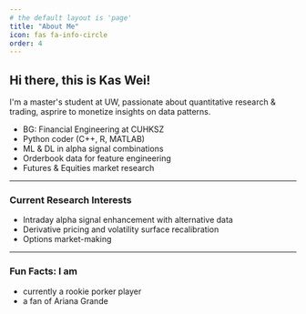 ```yaml
---
# the default layout is 'page'
title: "About Me"
icon: fas fa-info-circle
order: 4
---
```



## Hi there, this is Kas Wei!

I'm a master's student at UW, passionate about quantitative research & trading, asprire to monetize insights on data patterns.

- BG: Financial Engineering at CUHKSZ
- Python coder (C++, R, MATLAB)
- ML & DL in alpha signal combinations
- Orderbook data for feature engineering
- Futures & Equities market research 

---

### Current Research Interests

- Intraday alpha signal enhancement with alternative data
- Derivative pricing and volatility surface recalibration
- Options market-making

---

### Fun Facts: I am
- currently a rookie porker player
- a fan of Ariana Grande